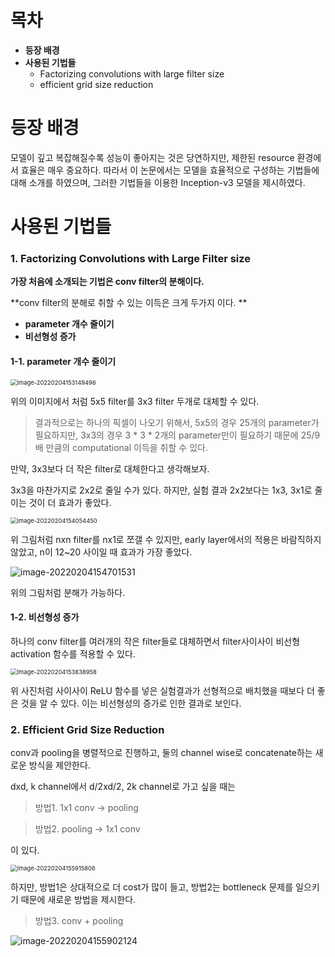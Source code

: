 # 목차

- **등장 배경**
- **사용된 기법들**
  - Factorizing convolutions with large filter size
  - efficient grid size reduction



# 등장 배경

모델이 깊고 복잡해질수록 성능이 좋아지는 것은 당연하지만, 제한된 resource 환경에서 효율은 매우 중요하다. 따라서 이 논문에서는 모델을 효율적으로 구성하는 기법들에 대해 소개를 하였으며, 그러한 기법들을 이용한 Inception-v3 모델을 제시하였다. 



# 사용된 기법들

### 1. Factorizing Convolutions with Large Filter size

**가장 처음에 소개되는 기법은 conv filter의 분해이다.** 

**conv filter의 분해로 취할 수 있는 이득은 크게 두가지 이다. **

- **parameter 개수 줄이기**
- **비선형성 증가**



#### 1-1. parameter 개수 줄이기

<img src="C:\Users\Administrator1\AppData\Roaming\Typora\typora-user-images\image-20220204153149496.png" alt="image-20220204153149496" style="zoom:67%;" />

위의 이미지에서 처럼 5x5 filter를 3x3 filter 두개로 대체할 수 있다. 

>결과적으로는 하나의 픽셀이 나오기 위해서, 5x5의 경우 25개의 parameter가 필요하지만, 3x3의 경우 3 * 3 * 2개의 parameter만이 필요하기 때문에 25/9 배 만큼의 computational 이득을 취할 수 있다. 

만약, 3x3보다 더 작은 filter로 대체한다고 생각해보자. 

3x3을 마찬가지로 2x2로 줄일 수가 있다. 하지만, 실험 결과 2x2보다는 1x3, 3x1로 줄이는 것이 더 효과가 좋았다.

<img src="C:\Users\Administrator1\AppData\Roaming\Typora\typora-user-images\image-20220204154054450.png" alt="image-20220204154054450" style="zoom:67%;" />

위 그림처럼 nxn filter를 nx1로 쪼갤 수 있지만, early layer에서의 적용은 바람직하지 않았고, n이 12~20 사이일 때 효과가 가장 좋았다. 

![image-20220204154701531](C:\Users\Administrator1\AppData\Roaming\Typora\typora-user-images\image-20220204154701531.png)

위의 그림처럼 분해가 가능하다. 



#### 1-2. 비선형성 증가

하나의 conv filter를 여러개의 작은 filter들로 대체하면서 filter사이사이 비선형 activation 함수를 적용할 수 있다. 

<img src="C:\Users\Administrator1\AppData\Roaming\Typora\typora-user-images\image-20220204153838958.png" alt="image-20220204153838958" style="zoom:67%;" />

위 사진처럼 사이사이 ReLU 함수를 넣은 실험결과가 선형적으로 배치했을 때보다 더 좋은 것을 알 수 있다. 이는 비선형성의 증가로 인한 결과로 보인다. 



### 2. Efficient Grid Size Reduction

conv과 pooling을 병렬적으로 진행하고, 둘의 channel wise로 concatenate하는 새로운 방식을 제안한다. 

dxd, k channel에서 d/2xd/2, 2k channel로 가고 싶을 때는

>  방법1. 1x1 conv -> pooling

>  방법2. pooling -> 1x1 conv

이 있다. 

<img src="C:\Users\Administrator1\AppData\Roaming\Typora\typora-user-images\image-20220204155915806.png" alt="image-20220204155915806" style="zoom:67%;" />



하지만, 방법1은 상대적으로 더 cost가 많이 들고, 방법2는 bottleneck 문제를 일으키기 때문에 새로운 방법을 제시한다. 

> 방법3. conv + pooling 

![image-20220204155902124](C:\Users\Administrator1\AppData\Roaming\Typora\typora-user-images\image-20220204155902124.png)